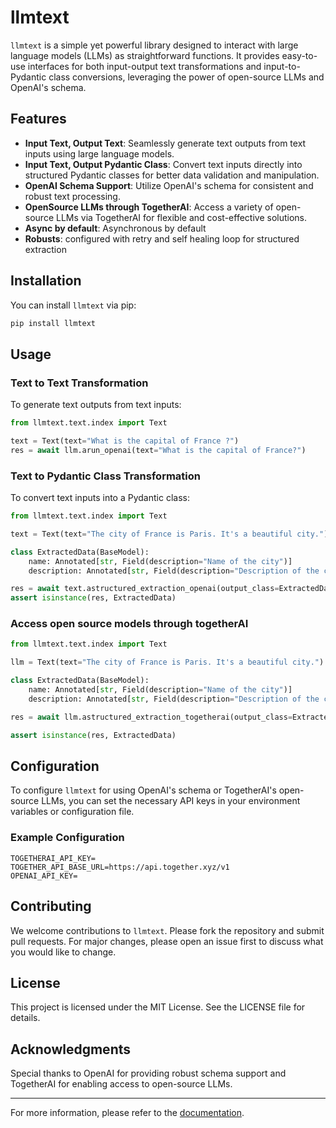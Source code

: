 # llmtext

`llmtext` is a simple yet powerful library designed to interact with large language models (LLMs) as straightforward functions. It provides easy-to-use interfaces for both input-output text transformations and input-to-Pydantic class conversions, leveraging the power of open-source LLMs and OpenAI's schema.

## Features

- **Input Text, Output Text**: Seamlessly generate text outputs from text inputs using large language models.
- **Input Text, Output Pydantic Class**: Convert text inputs directly into structured Pydantic classes for better data validation and manipulation.
- **OpenAI Schema Support**: Utilize OpenAI's schema for consistent and robust text processing.
- **OpenSource LLMs through TogetherAI**: Access a variety of open-source LLMs via TogetherAI for flexible and cost-effective solutions.
- **Async by default**: Asynchronous by default
- **Robusts**: configured with retry and self healing loop for structured extraction

## Installation

You can install `llmtext` via pip:

```bash
pip install llmtext
```

## Usage

### Text to Text Transformation

To generate text outputs from text inputs:

```python
from llmtext.text.index import Text

text = Text(text="What is the capital of France ?")
res = await llm.arun_openai(text="What is the capital of France?")
```

### Text to Pydantic Class Transformation

To convert text inputs into a Pydantic class:

```python
from llmtext.text.index import Text

text = Text(text="The city of France is Paris. It's a beautiful city.")

class ExtractedData(BaseModel):
    name: Annotated[str, Field(description="Name of the city")]
    description: Annotated[str, Field(description="Description of the city")]

res = await text.astructured_extraction_openai(output_class=ExtractedData)
assert isinstance(res, ExtractedData)
```

### Access open source models through togetherAI

```python
from llmtext.text.index import Text

llm = Text(text="The city of France is Paris. It's a beautiful city.")

class ExtractedData(BaseModel):
    name: Annotated[str, Field(description="Name of the city")]
    description: Annotated[str, Field(description="Description of the city")]

res = await llm.astructured_extraction_togetherai(output_class=ExtractedData)

assert isinstance(res, ExtractedData)
```

## Configuration

To configure `llmtext` for using OpenAI's schema or TogetherAI's open-source LLMs, you can set the necessary API keys in your environment variables or configuration file.

### Example Configuration

```.env
TOGETHERAI_API_KEY=
TOGETHER_API_BASE_URL=https://api.together.xyz/v1
OPENAI_API_KEY=
```

## Contributing

We welcome contributions to `llmtext`. Please fork the repository and submit pull requests. For major changes, please open an issue first to discuss what you would like to change.

## License

This project is licensed under the MIT License. See the LICENSE file for details.

## Acknowledgments

Special thanks to OpenAI for providing robust schema support and TogetherAI for enabling access to open-source LLMs.

---

For more information, please refer to the [documentation](https://github.com/vikyw89/llmtext).
